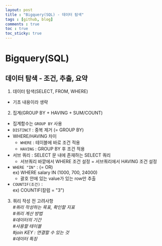 ```yaml
---
layout: post
title : "Bigquery(SQL) - 데이터 탐색"
tags : [github, blog]
comments : true
toc : true
toc_sticky: true
---
```


# Bigquery(SQL)  
## 데이터 탐색 - 조건, 추출, 요약  
  
1. 데이터 탐색(SELECT, FROM, WHERE)  
  * 기초 내용이라 생략  

2. 집계(GROUP BY + HAVING + SUM/COUNT)  
  * 집계함수는 <code>GROUP BY</code> 사용  
  * `DISTINCT` : 중복 제거 (= GROUP BY)  
  * WHERE/HAVING 차이  
    * `WHERE` : 테이블에 바로 조건 적용  
    * `HAVING` : GROUP BY 후 조건 적용  
  * 서브 쿼리 : SELECT 문 내에 존재하는 SELECT 쿼리  
    * 서브쿼리 바깥에서 WHERE 조건 설정 = 서브쿼리에서 HAVING 조건 설정  
  * `WHERE "IN"` : (= OR)  
    ex) WHERE salary IN (1000, 700, 24000)  
    * 괄호 안에 있는 value가 있는 row만 추출  
  * `COUNTIF(조건)` :  
  ex) COUNTIF(칼럼 = "3")  
  
3. 쿼리 작성 전 고려사항  
*#쿼리 작성하는 목표, 확인할 지표*  
*#쿼리 계산 방법*  
*#데이터의 기간*  
*#사용할 테이블*  
*#join KEY : 연결할 수 있는 것*  
*#데이터 특징*  
